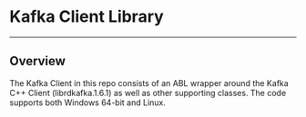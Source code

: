 # Kafka Client Library

---

## Overview
The Kafka Client in this repo consists of an ABL wrapper around the Kafka C++ Client (librdkafka.1.6.1) as well as other supporting classes. The code supports both Windows 64-bit and Linux.
